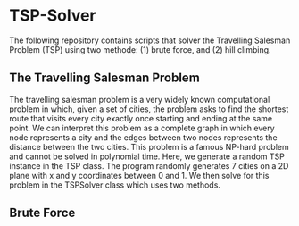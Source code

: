 # TSP-Solver

The following repository contains scripts that solver the Travelling Salesman Problem (TSP) using two methode: (1) brute force, and (2) hill climbing.

## The Travelling Salesman Problem

The travelling salesman problem is a very widely known computational problem in which, given a set of cities, the problem asks to find the shortest route that visits every city exactly once starting and ending at the same point. We can interpret this problem as a complete graph in which every node represents a city and the edges between two nodes represents the distance between the two cities. This problem is a famous NP-hard problem and cannot be solved in polynomial time. Here, we generate a random TSP instance in the TSP class. The program randomly generates 7 cities on a 2D plane with x and y coordinates between 0 and 1. We then solve for this problem in the TSPSolver class which uses two methods.

## Brute Force 

